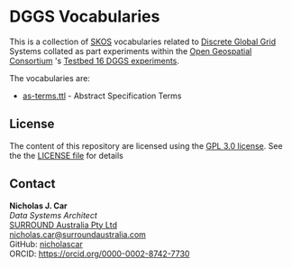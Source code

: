 # DGGS Vocabularies

This is a collection of [SKOS](https://www.w3.org/TR/skos-reference/) vocabularies related to [Discrete Global Grid](https://en.wikipedia.org/wiki/Discrete_global_grid) Systems collated as part experiments within the [Open Geospatial Consortium](https://www.ogc.org/) 's [Testbed 16 DGGS experiments](https://portal.ogc.org/files/?artifact_id=91644#DGGS).

The vocabularies are:

* [as-terms.ttl](as-terms.ttl) - Abstract Specification Terms


## License
The content of this repository are licensed using the [GPL 3.0 license](https://www.gnu.org/licenses/quick-guide-gplv3.html). See the the [LICENSE file](LICENSE) for details


## Contact
**Nicholas J. Car**  
*Data Systems Architect*  
[SURROUND Australia Pty Ltd](https://surroundaustralia.com)  
<nicholas.car@surroundaustralia.com>  
GitHub: [nicholascar](https://github.com/nicholascar)  
ORCID: <https://orcid.org/0000-0002-8742-7730>  